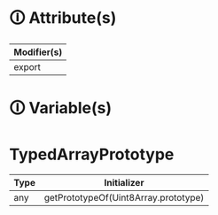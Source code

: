 # &#128712; Attribute(s)

| Modifier(s)                            |
|----------------------------------------|
| export |

# &#128712; Variable(s)

# TypedArrayPrototype

| Type                        | Initializer                       |
|-----------------------------|-----------------------------------|
| any | getPrototypeOf(Uint8Array.prototype) |
